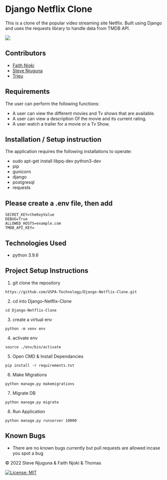 # Django Netflix Clone
This is a clone of the popular video streaming site Netflix. Built using Django and uses the requests library to handle data from TMDB API.

![](https://github.com/USPA-Technology/Django-Netflix-Clone/blob/master/Screenshot.PNG)

## Contributors
- [Faith Njoki](https://github.com/faithnjoki)
- [Steve Njuguna](https://github.com/steve-njuguna-k)
- [Trieu](https://github.com/trieu)

## Requirements
The user can perform the following functions:

- A user can view the different movies and Tv shows that are available.
- A user can view a description Of the movie and its current rating.
- A user watch a trailer for a movie or a Tv Show.

## Installation / Setup instruction
The application requires the following installations to operate:

- sudo apt-get install libpq-dev python3-dev
- pip
- gunicorn
- django
- postgresql
- requests

## Please create a .env file, then add

```
SECRET_KEY=theKeyValue
DEBUG=True
ALLOWED_HOSTS=example.com
TMDB_API_KEY=
```

## Technologies Used
- python 3.9.6

## Project Setup Instructions
1) git clone the repository 
```
https://github.com/USPA-Technology/Django-Netflix-Clone.git
```
2. cd into Django-Netflix-Clone
```
cd Django-Netflix-Clone
```
3. create a virtual env
```
python -m venv env
```
4. activate env
```
source ./env/bin/activate
```
5. Open CMD & Install Dependancies
```
pip install -r requirements.txt
```
6. Make Migrations
```
python manage.py makemigrations
```
7. Migrate DB
```
python manage.py migrate
```
8. Run Application
```
python manage.py runserver 10000
```

## Known Bugs
- There are no known bugs currently but pull requests are allowed incase you spot a bug

© 2022 Steve Njuguna & Faith Njoki & Thomas

[![License: MIT](https://img.shields.io/badge/License-MIT-yellow.svg)](https://opensource.org/licenses/MIT)
